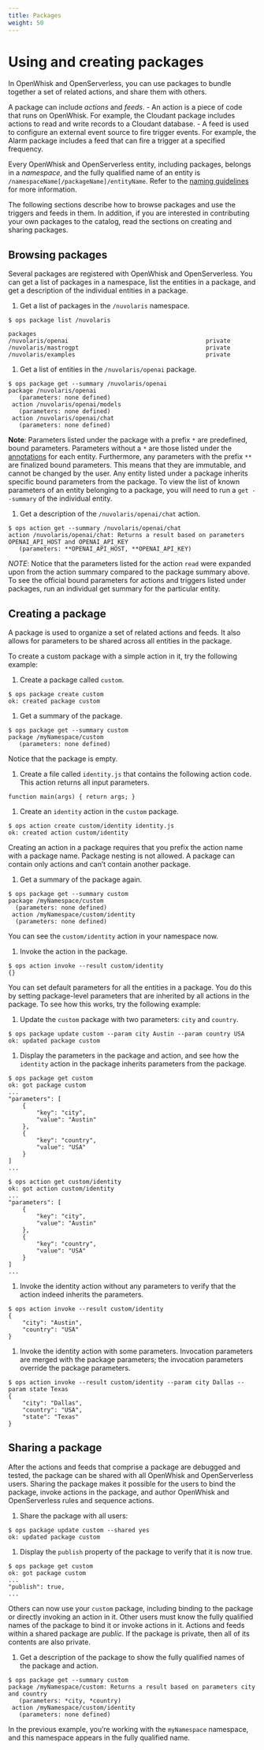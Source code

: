 ```yaml
---
title: Packages
weight: 50
---
```

# Using and creating packages

In OpenWhisk and OpenServerless, you can use packages to bundle together a
set of related actions, and share them with others.

A package can include *actions* and *feeds*. - An action is a piece of
code that runs on OpenWhisk. For example, the Cloudant
package includes actions to read and write records to a Cloudant
database. - A feed is used to configure an external event source to fire
trigger events. For example, the Alarm package includes a feed that can
fire a trigger at a specified frequency.

Every OpenWhisk and OpenServerless entity, including packages, belongs in a
*namespace*, and the fully qualified name of an entity is
`/namespaceName[/packageName]/entityName`. Refer to the [naming
guidelines](#reference.adoc#openwhisk-entities) for more information.

The following sections describe how to browse packages and use the
triggers and feeds in them. In addition, if you are interested in
contributing your own packages to the catalog, read the sections on
creating and sharing packages.

## Browsing packages

Several packages are registered with OpenWhisk and OpenServerless. You can
get a list of packages in a namespace, list the entities in a package,
and get a description of the individual entities in a package.

1. Get a list of packages in the `/nuvolaris` namespace.

<!-- -->

    $ ops package list /nuvolaris

    packages
    /nuvolaris/openai                                       private
    /nuvolaris/mastrogpt                                    private
    /nuvolaris/examples                                     private

1. Get a list of entities in the `/nuvolaris/openai` package.

<!-- -->

    $ ops package get --summary /nuvolaris/openai
    package /nuvolaris/openai
       (parameters: none defined)
     action /nuvolaris/openai/models
       (parameters: none defined)
     action /nuvolaris/openai/chat
       (parameters: none defined)

**Note**: Parameters listed under the package with a prefix `*` are
predefined, bound parameters. Parameters without a `*` are those listed
under the [annotations](#annotations.adoc) for each entity. Furthermore,
any parameters with the prefix `**` are finalized bound parameters. This
means that they are immutable, and cannot be changed by the user. Any
entity listed under a package inherits specific bound parameters from
the package. To view the list of known parameters of an entity belonging
to a package, you will need to run a `get --summary` of the individual
entity.

1. Get a description of the `/nuvolaris/openai/chat` action.

<!-- -->

    $ ops action get --summary /nuvolaris/openai/chat
    action /nuvolaris/openai/chat: Returns a result based on parameters OPENAI_API_HOST and OPENAI_API_KEY
       (parameters: **OPENAI_API_HOST, **OPENAI_API_KEY)

*NOTE*: Notice that the parameters listed for the action `read` were
expanded upon from the action summary compared to the package summary
above. To see the official bound parameters for actions and triggers
listed under packages, run an individual get summary for the particular
entity.

## Creating a package

A package is used to organize a set of related actions and feeds. It
also allows for parameters to be shared across all entities in the
package.

To create a custom package with a simple action in it, try the following
example:

1. Create a package called `custom`.

<!-- -->

    $ ops package create custom
    ok: created package custom

1. Get a summary of the package.

<!-- -->

    $ ops package get --summary custom
    package /myNamespace/custom
       (parameters: none defined)

Notice that the package is empty.

1. Create a file called `identity.js` that contains the following
    action code. This action returns all input parameters.

<!-- -->

    function main(args) { return args; }

1. Create an `identity` action in the `custom` package.

<!-- -->

    $ ops action create custom/identity identity.js
    ok: created action custom/identity

Creating an action in a package requires that you prefix the action name
with a package name. Package nesting is not allowed. A package can
contain only actions and can’t contain another package.

1. Get a summary of the package again.

<!-- -->

    $ ops package get --summary custom
    package /myNamespace/custom
      (parameters: none defined)
     action /myNamespace/custom/identity
      (parameters: none defined)

You can see the `custom/identity` action in your namespace now.

1. Invoke the action in the package.

<!-- -->

    $ ops action invoke --result custom/identity
    {}

You can set default parameters for all the entities in a package. You do
this by setting package-level parameters that are inherited by all
actions in the package. To see how this works, try the following
example:

1. Update the `custom` package with two parameters: `city` and
    `country`.

<!-- -->

    $ ops package update custom --param city Austin --param country USA
    ok: updated package custom

1. Display the parameters in the package and action, and see how the
    `identity` action in the package inherits parameters from the
    package.

<!-- -->

    $ ops package get custom
    ok: got package custom
    ...
    "parameters": [
        {
            "key": "city",
            "value": "Austin"
        },
        {
            "key": "country",
            "value": "USA"
        }
    ]
    ...

    $ ops action get custom/identity
    ok: got action custom/identity
    ...
    "parameters": [
        {
            "key": "city",
            "value": "Austin"
        },
        {
            "key": "country",
            "value": "USA"
        }
    ]
    ...

1. Invoke the identity action without any parameters to verify that the
    action indeed inherits the parameters.

<!-- -->

    $ ops action invoke --result custom/identity
    {
        "city": "Austin",
        "country": "USA"
    }

1. Invoke the identity action with some parameters. Invocation
    parameters are merged with the package parameters; the invocation
    parameters override the package parameters.

<!-- -->

    $ ops action invoke --result custom/identity --param city Dallas --param state Texas
    {
        "city": "Dallas",
        "country": "USA",
        "state": "Texas"
    }

## Sharing a package

After the actions and feeds that comprise a package are debugged and
tested, the package can be shared with all OpenWhisk and OpenServerless
users. Sharing the package makes it possible for the users to bind the
package, invoke actions in the package, and author OpenWhisk and
OpenServerless rules and sequence actions.

1. Share the package with all users:

<!-- -->

    $ ops package update custom --shared yes
    ok: updated package custom

1. Display the `publish` property of the package to verify that it is
    now true.

<!-- -->

    $ ops package get custom
    ok: got package custom
    ...
    "publish": true,
    ...

Others can now use your `custom` package, including binding to the
package or directly invoking an action in it. Other users must know the
fully qualified names of the package to bind it or invoke actions in it.
Actions and feeds within a shared package are *public*. If the package
is private, then all of its contents are also private.

1. Get a description of the package to show the fully qualified names
    of the package and action.

<!-- -->

    $ ops package get --summary custom
    package /myNamespace/custom: Returns a result based on parameters city and country
       (parameters: *city, *country)
     action /myNamespace/custom/identity
       (parameters: none defined)

In the previous example, you’re working with the `myNamespace`
namespace, and this namespace appears in the fully qualified name.
